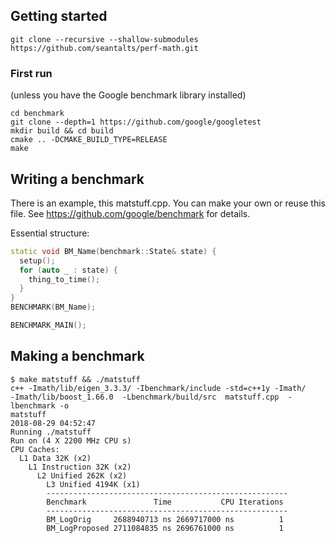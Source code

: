 ## Getting started
```
git clone --recursive --shallow-submodules https://github.com/seantalts/perf-math.git
```

### First run 

(unless you have the Google benchmark library installed)
```
cd benchmark
git clone --depth=1 https://github.com/google/googletest
mkdir build && cd build
cmake .. -DCMAKE_BUILD_TYPE=RELEASE
make
```

## Writing a benchmark
There is an example, this matstuff.cpp. You can make your own or reuse this
file. See https://github.com/google/benchmark for details.

Essential structure:
```cpp
static void BM_Name(benchmark::State& state) {
  setup();
  for (auto _ : state) {
    thing_to_time();
  }
}
BENCHMARK(BM_Name);

BENCHMARK_MAIN();
```

## Making a benchmark
```
$ make matstuff && ./matstuff 
c++ -Imath/lib/eigen_3.3.3/ -Ibenchmark/include -std=c++1y -Imath/
-Imath/lib/boost_1.66.0  -Lbenchmark/build/src  matstuff.cpp  -lbenchmark -o
matstuff
2018-08-29 04:52:47
Running ./matstuff
Run on (4 X 2200 MHz CPU s)
CPU Caches:
  L1 Data 32K (x2)
    L1 Instruction 32K (x2)
      L2 Unified 262K (x2)
        L3 Unified 4194K (x1)
        ------------------------------------------------------
        Benchmark               Time           CPU Iterations
        ------------------------------------------------------
        BM_LogOrig     2688940713 ns 2669717000 ns          1
        BM_LogProposed 2711084835 ns 2696761000 ns          1
```
